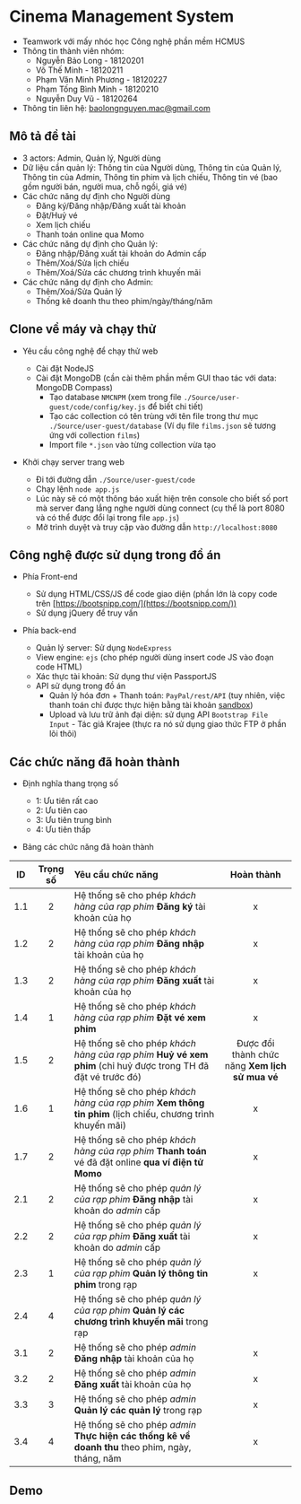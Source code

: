 # Cinema Management System  

- Teamwork với mấy nhóc học Công nghệ phần mềm HCMUS  
- Thông tin thành viên nhóm:  
  - Nguyễn Bảo Long - 18120201  
  - Võ Thế Minh - 18120211  
  - Phạm Văn Minh Phương - 18120227  
  - Phạm Tống Bình Minh - 18120210  
  - Nguyễn Duy Vũ - 18120264  
- Thông tin liên hệ: baolongnguyen.mac@gmail.com  

## Mô tả đề tài  

- 3 actors: Admin, Quản lý, Người dùng  
- Dữ liệu cần quản lý: Thông tin của Người dùng, Thông tin của Quản lý, Thông tin của Admin, Thông tin phim và lịch chiếu, Thông tin vé (bao gồm người bán, người mua, chỗ ngồi, giá vé)  
- Các chức năng dự định cho Người dùng  
  - Đăng ký/Đăng nhập/Đăng xuất tài khoản  
  - Đặt/Huỷ vé  
  - Xem lịch chiếu  
  - Thanh toán online qua Momo  
- Các chức năng dự định cho Quản lý:  
  - Đăng nhập/Đăng xuất tài khoản do Admin cấp  
  - Thêm/Xoá/Sửa lịch chiếu  
  - Thêm/Xoá/Sửa các chương trình khuyến mãi  
- Các chức năng dự định cho Admin:  
  - Thêm/Xoá/Sửa Quản lý  
  - Thống kê doanh thu theo phim/ngày/tháng/năm  

## Clone về máy và chạy thử

- Yêu cầu công nghệ để chạy thử web
  - Cài đặt NodeJS
  - Cài đặt MongoDB (cần cài thêm phần mềm GUI thao tác với data: MongoDB Compass)
    - Tạo database `NMCNPM` (xem trong file `./Source/user-guest/code/config/key.js` để biết chi tiết)
    - Tạo các collection có tên trùng với tên file trong thư mục `./Source/user-guest/database` (Ví dụ file `films.json` sẽ tương ứng với collection `films`)
    - Import file `*.json` vào từng collection vừa tạo

- Khởi chạy server trang web
  - Đi tới đường dẫn `./Source/user-guest/code`
  - Chạy lệnh `node app.js`
  - Lúc này sẽ có một thông báo xuất hiện trên console cho biết số port mà server đang lắng nghe người dùng connect (cụ thể là port 8080 và có thể được đổi lại trong file `app.js`)
  - Mở trình duyệt và truy cập vào đường dẫn `http://localhost:8080`

## Công nghệ được sử dụng trong đồ án

- Phía Front-end
  - Sử dụng HTML/CSS/JS để code giao diện (phần lớn là copy code trên [https://bootsnipp.com/](https://bootsnipp.com/))
  - Sử dụng jQuery để truy vấn

- Phía back-end
  - Quản lý server: Sử dụng `NodeExpress`
  - View engine: `ejs` (cho phép người dùng insert code JS vào đoạn code HTML)
  - Xác thực tài khoản: Sử dụng thư viện PassportJS
  - API sử dụng trong đồ án
    - Quản lý hóa đơn + Thanh toán: `PayPal/rest/API` (tuy nhiên, việc thanh toán chỉ được thực hiện bằng tài khoản [sandbox](https://developer.paypal.com/developer/accounts/))
    - Upload và lưu trữ ảnh đại diện: sử dụng API `Bootstrap File Input` - Tác giả Krajee (thực ra nó sử dụng giao thức FTP ở phần lõi thôi)

## Các chức năng đã hoàn thành

- Định nghĩa thang trọng số
  - 1: Ưu tiên rất cao
  - 2: Ưu tiên cao
  - 3: Ưu tiên trung bình
  - 4: Ưu tiên thấp

- Bảng các chức năng đã hoàn thành

| ID   | Trọng số | Yêu cầu chức năng                                                                                                                              | Hoàn thành                                      |
| :--: | :------: | :--------------------------------------------------------------------------------------------------------------------------------------------- | :---------------------------------------------: |
| 1\.1 | 2        | Hệ thống sẽ cho phép *khách hàng của rạp phim* **Đăng ký** tài khoản của họ                                                                    | x                                               |
| 1\.2 | 2        | Hệ thống sẽ cho phép *khách hàng của rạp phim* **Đăng nhập** tài khoản của họ                                                                  | x                                               |
| 1\.3 | 2        | Hệ thống sẽ cho phép *khách hàng của rạp phim* **Đăng xuất** tài khoản của họ                                                                  | x                                               |
| 1\.4 | 1        | Hệ thống sẽ cho phép *khách hàng của rạp phim* **Đặt vé xem phim**                                                                             | x                                               |
| 1\.5 | 2        | Hệ thống sẽ cho phép *khách hàng của rạp phim* **Huỷ vé xem phim** (chỉ huỷ được trong TH đã đặt vé trước đó)                            | Được đổi thành chức năng **Xem lịch sử mua vé** |
| 1\.6 | 1        | Hệ thống sẽ cho phép *khách hàng của rạp phim* **Xem thông tin phim**  (lịch chiếu, chương trình khuyến mãi)                               | x                                               |
| 1\.7 | 2        | Hệ thống sẽ cho phép *khách hàng của rạp phim* **Thanh toán** vé đã đặt online   **qua ví điện tử Momo**                                   | x                                               |
| 2\.1 | 2        | Hệ thống sẽ cho phép *quản lý của rạp phim* **Đăng nhập** tài khoản do *admin* cấp                                                             | x                                               |
| 2\.2 | 2        | Hệ thống sẽ cho phép *quản lý của rạp phim* **Đăng xuất** tài khoản do *admin* cấp                                                             | x                                               |
| 2\.3 | 1        | Hệ thống sẽ cho phép *quản lý của rạp phim* **Quản lý thông tin phim** trong rạp                                                               | x                                               |
| 2\.4 | 4        | Hệ thống sẽ cho phép *quản lý của rạp phim* **Quản lý các chương trình**   **khuyến mãi** trong rạp                                        |                                                 |
| 3\.1 | 2        | Hệ thống sẽ cho phép *admin* **Đăng nhập** tài khoản của họ                                                                                    | x                                               |
| 3\.2 | 2        | Hệ thống sẽ cho phép *admin* **Đăng xuất** tài khoản của họ                                                                                    | x                                               |
| 3\.3 | 3        | Hệ thống sẽ cho phép *admin* **Quản lý các quản lý** trong rạp                                                                                 | x                                               |
| 3\.4 | 4        | Hệ thống sẽ cho phép *admin* **Thực hiện các thống kê về doanh thu** theo  phim, ngày, tháng, năm                                          | x                                               |

## Demo
